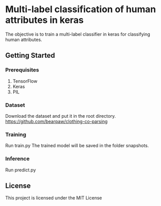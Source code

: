 # Multi-label classification of human attributes in keras
The objective is to train a multi-label classifier in keras for classifying human attributes. 

## Getting Started
### Prerequisites
1. TensorFlow
2. Keras
3. PIL

### Dataset
 Download the dataset and put it in the root directory.
 https://github.com/bearpaw/clothing-co-parsing
 
### Training
Run train.py
The trained model will be saved in the folder snapshots.

### Inference
Run predict.py

## License
This project is licensed under the MIT License 


